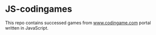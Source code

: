# JS-codingames

This repo contains successed games from www.codingame.com portal written in JavaScript.
